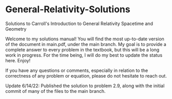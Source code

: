 # General-Relativity-Solutions
Solutions to Carroll's Introduction to General Relativity Spacetime and Geometry

Welcome to my solutions manual! You will find the most up-to-date version of the document in main.pdf, under the main branch. My goal is to provide a complete answer to every problem in the textbook, but this will be a long work in progress. For the time being, I will do my best to update the status here. Enjoy! 

If you have any questions or comments, especially in relation to the correctness of any problem or equation, please do not hesitate to reach out. 

Update 6/14/22: Published the solution to problem 2.9, along with the initial commit of many of the files to the main branch. 
